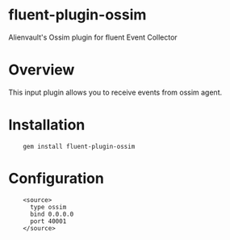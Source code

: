 fluent-plugin-ossim
===================

Alienvault's Ossim plugin for fluent Event Collector

# Overview

This input plugin allows you to receive events from ossim agent.

# Installation

~~~~~
    gem install fluent-plugin-ossim
~~~~~

# Configuration

~~~~~
    <source>
      type ossim
      bind 0.0.0.0
      port 40001
    </source>
~~~~~

